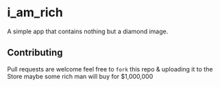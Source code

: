 # i_am_rich

A simple app that contains nothing but a diamond image.

## Contributing
Pull requests are welcome feel free to ```fork``` this repo & uploading it to the Store 
maybe some rich man will buy for $1,000,000

